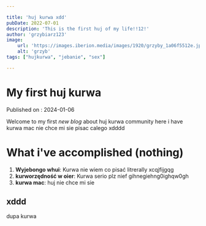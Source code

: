 ```yaml
---

title: 'huj kurwa xdd'
pubDate: 2022-07-01
description: 'This is the first huj of my life!!12!'
author: 'grzybiarz123'
image:
    url: 'https://images.iberion.media/images/1920/grzyby_1a06f5512e.jpg'
    alt: 'grzyb'
tags: ["hujkurwa", "jebanie", "sex"] 

---
```


# My first huj kurwa

Published on : 2024-01-06

Welcome to my first _new blog_ about huj kurwa community here i have kurwa mac nie chce mi sie pisac calego xdddd

# What i've accomplished (nothing)

1. **Wyjebongo whui**: Kurwa nie wiem co pisać litrerally xcqjfijgqg
2. **kurworzędność w oier**: Kurwa serio plz nief gihnegiehng0ighqw0gh
3. **kurwa mac**: huj nie chce mi sie

## xddd

dupa kurwa